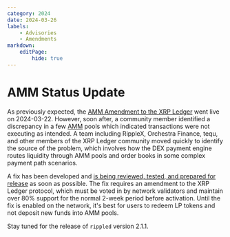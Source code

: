 ```yaml
---
category: 2024
date: 2024-03-26
labels:
    - Advisories
    - Amendments
markdown:
    editPage:
        hide: true
---
```

# AMM Status Update

As previously expected, the [AMM Amendment to the XRP Ledger](./get-ready-for-amm.md) went live on 2024-03-22. However, soon after, a community member identified a discrepancy in a few [AMM](/docs/concepts/tokens/decentralized-exchange/automated-market-makers) pools which indicated transactions were not executing as intended. A team including RippleX, Orchestra Finance, tequ, and other members of the XRP Ledger community moved quickly to identify the source of the problem, which involves how the DEX payment engine routes liquidity through AMM pools and order books in some complex payment path scenarios. 

A fix has been developed and [is being reviewed, tested, and prepared for release](https://github.com/XRPLF/rippled/pull/4968) as soon as possible. The fix requires an amendment to the XRP Ledger protocol, which must be voted in by network validators and maintain over 80% support for the normal 2-week period before activation. Until the fix is enabled on the network, it's best for users to redeem LP tokens and not deposit new funds into AMM pools.

Stay tuned for the release of `rippled` version 2.1.1.
